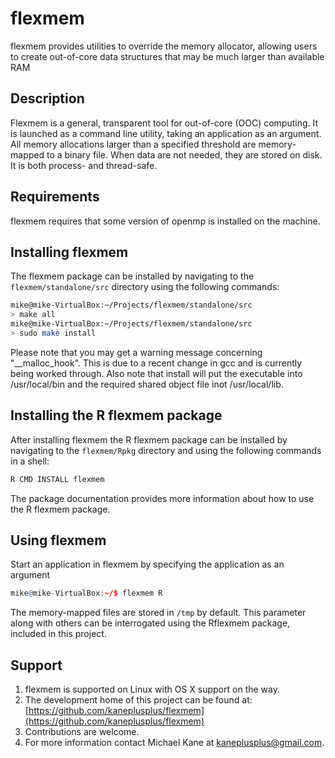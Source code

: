 flexmem
=======

flexmem provides utilities to override the memory allocator,
allowing users to create out-of-core data structures that may be much
larger than available RAM

Description
---

Flexmem is a general, transparent tool for out-of-core (OOC) computing.
It is launched as a command line utility, taking an application as an 
argument. All memory allocations larger than a specified threshold 
are memory-mapped to a binary file. When data are not needed, they are
stored on disk. It is both process- and thread-safe.

Requirements
---

flexmem requires that some version of openmp is installed on the machine.

Installing flexmem
---

The flexmem package can be installed by navigating to the 
`flexmem/standalone/src` directory using the following commands:

```bash
mike@mike-VirtualBox:~/Projects/flexmem/standalone/src
> make all
mike@mike-VirtualBox:~/Projects/flexmem/standalone/src
> sudo make install
```

Please note that you may get a warning message concerning "__malloc_hook".
This is due to a recent change in gcc and is currently being worked through.
Also note that install will put the executable into /usr/local/bin and the
required shared object file inot /usr/local/lib.

Installing the R flexmem package
---

After installing flexmem the R flexmem package can be installed by navigating
to the `flexmem/Rpkg` directory and using the following commands in a shell:

```bash
R CMD INSTALL flexmem
```

The package documentation provides more information about how to use the 
R flexmem package.

Using flexmem
---

Start an application in flexmem by specifying the application as an argument


```r
mike@mike-VirtualBox:~/$ flexmem R
```


The memory-mapped files are stored in `/tmp` by default. This parameter along
with others can be interrogated using the Rflexmem package, included in
this project.

Support
---

1. flexmem is supported on Linux with OS X support on the way.
2. The development home of this project can be found at: [https://github.com/kaneplusplus/flexmem](https://github.com/kaneplusplus/flexmem)
3. Contributions are welcome.
4. For more information contact Michael Kane at [kaneplusplus@gmail.com](kaneplusplus@gmail.com).
